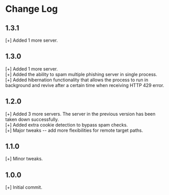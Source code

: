 # Change Log

## 1.3.1
[+] Added 1 more server.  
  
## 1.3.0
[+] Added 1 more server.  
[+] Added the ability to spam multiple phishing server in single process.  
[+] Added hibernation functionality that allows the process to run in background and revive after a certain time when receiving HTTP 429 error.  
  
## 1.2.0
[+] Added 3 more servers. The server in the previous version has been taken down successfully.  
[+] Added extra cookie detection to bypass spam checks.  
[+] Major tweaks -- add more flexibilities for remote target paths.  
  
## 1.1.0
[+] Minor tweaks.  
  
## 1.0.0
[+] Initial commit.  
